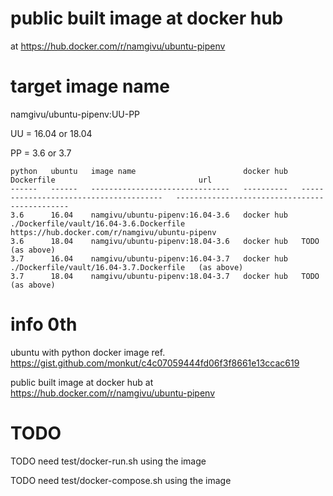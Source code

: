 # public built image at docker hub
at https://hub.docker.com/r/namgivu/ubuntu-pipenv

# target image name
namgivu/ubuntu-pipenv:UU-PP

UU = 16.04 or 18.04

PP = 3.6 or 3.7

```
python   ubuntu   image name                        docker hub   Dockerfile                                url
------   ------   -------------------------------   ----------   ---------------------------------------   ----------------------------------------------
3.6      16.04    namgivu/ubuntu-pipenv:16.04-3.6   docker hub   ./Dockerfile/vault/16.04-3.6.Dockerfile   https://hub.docker.com/r/namgivu/ubuntu-pipenv
3.6      18.04    namgivu/ubuntu-pipenv:18.04-3.6   docker hub   TODO                                      (as above)
3.7      16.04    namgivu/ubuntu-pipenv:16.04-3.7   docker hub   ./Dockerfile/vault/16.04-3.7.Dockerfile   (as above) 
3.7      18.04    namgivu/ubuntu-pipenv:18.04-3.7   docker hub   TODO                                      (as above)
```


# info 0th
ubuntu with python docker image
ref. https://gist.github.com/monkut/c4c07059444fd06f3f8661e13ccac619

public built image at docker hub
at https://hub.docker.com/r/namgivu/ubuntu-pipenv


# TODO 
TODO need test/docker-run.sh using the image

TODO need test/docker-compose.sh using the image
